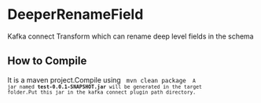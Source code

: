 # DeeperRenameField
Kafka connect Transform which can rename deep level fields in the schema

## How to Compile 
   It is a maven project.Compile using
   <code> mvn clean package <code>
   A jar named <b>test-0.0.1-SNAPSHOT.jar</b> will be generated in the target folder.Put this jar in the kafka connect plugin path directory.
